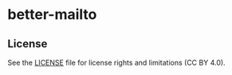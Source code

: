 # better-mailto
## License

See the [LICENSE](LICENSE.txt) file for license rights and limitations (CC BY 4.0).
